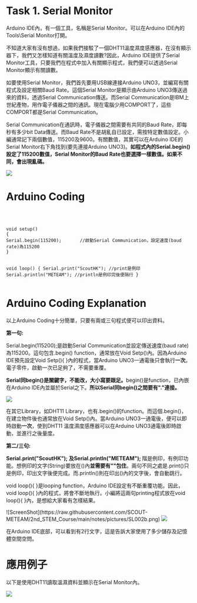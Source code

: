 <h1>Task 1. Serial Monitor</h1><p>
Arduino IDE內，有一個工具，名稱是Serial Monitor。可以在Arduino IDE內的Tools\Serial Monitor打開。<p>
不知道大家有沒有想過，如果我們接駁了一個DHT11溫度濕度感應器，在沒有顯示器下，我們又怎樣知道有關溫度及濕度讀數?因此，Arduino IDE提供了Serial Monitor工具，只要我們在程式中加入有關顯示程式，我們便可以透過Serial Monitor顯示有關讀數。<p>
如要使用Serial Monitor，我們首先要用USB線連接Arduino UNO3，並編寫有關程式及設定相關Baud Rate。這個Serial Monitor是顯示由Arduino UNO3傳送過來的資料，透過Serial Communication傳送。而Serial Communication是IBM上世紀產物，用作電子儀器之間的通訊。現在電腦少用COMPORT了，這些COMPORT都是Serial Communication。<p>
Serial Communication在通訊時，電子儀器之間需要有共同的Baud Rate，即每秒有多少bit Data傳送。而Baud Rate不是胡亂自已設定，需按特定數值設定。小編通常記下兩個數值，115200及9600。有關數值，其實可以在Arduino IDE的Serial Monitor右下角找到(要先連接Arduino UNO3)。<B>如程式內的Serial.begin()設定了115200數值，Serial Monitor的Baud Rate也要選擇一樣數值。如果不同，會出現亂碼。</B><p>
<img src="https://www.meteam.org/1st_STEM2022/GithubWebpage/SL001.png"><p>
<p>
<p>
  
<h1>Arduino Coding</h1>
<br>
<pre><code>
void setup()
{ 
Serial.begin(115200);       //啟動Serial Communication，設定速度(baud rate)為115200
}

void loop() 
{ 
Serial.print("ScoutHK");     //print是例印
Serial.println("METEAM");   //println是例印完後便隔行
}
</code></pre>
<h1>Arduino Coding Explanation</h1><p>
以上Arduino Coding十分簡單，只要有兩或三句程式便可以印出資料。<p>
<B>第一句:</B><p>
Serial.begin(115200);是啟動Serial Communication並設定傳送速度(baud rate)為115200。這句包含.begin() function，通常放在Void Setp()內。因為Arduino IDE預先設定Void Setp(){ }內的程式，當Arduino UNO3一通電後只會執行<B>一次</B>。電子零件，啟動一次已足夠了，不需要重覆。<p>
<B>Serial同begin()是關鍵字，不能改，大小寫要跟足。</B>begin()是function，已內嵌在Arduino IDE內並屬於Serial之下。<B>所以Serial同begin()之間要有<B>"."</B>連接。</B><p> 
<img src="https://www.meteam.org/1st_STEM2022/GithubWebpage/SL003.png">
<p>
在其它Library，如DHT11 Library，也有.begin()的function。而這個.begin()，在建立物件後也通常放在Void Setp()內。當Arduino UNO3一通電後，便可以即時啟動<B>一次</B>，使到DHT11 溫度濕度感應器可以在Arduino UNO3通電後即時啟動，並進行之後量度。
<p>
<B>第二/三句:</B><p>  
<B>Serial.print("ScoutHK"); 及Serial.println("METEAM"); </B>階是例印，有例印功能。想例印的文字(String)要放在()內<B>並需要有""包住</B>。兩句不同之處是.print()只是例印，印出文字後便完成。而.println()則在印出()內的文字後，會自動跳行。
<p> 
void loop(){ }是looping function，Arduino IDE設定有不斷重覆功能。因此，void loop(){ }內的程式，將會不斷地執行。小編將這兩句printing程式放在void loop(){ }內，是想給大家看有怎樣結果。<p> 
![ScreenShot](https://raw.githubusercontent.com/SCOUT-METEAM/2nd_STEM_Course/main/notes/pictures/SL002b.png)
<img src="https://www.meteam.org/1st_STEM2022/GithubWebpage/SL002b.png"><p>
在Arduino IDE底部，可以看到有2行文字，這是告訴大家使用了多少儲存及記憶體空間空問。<p>
<h1>應用例子</h1><p>
以下是使用DHT11讀取溫濕資料並顯示在Serial Monitor內。<p>
<img src="https://www.meteam.org/1st_STEM2022/GithubWebpage/DHT11001.png"><p>
